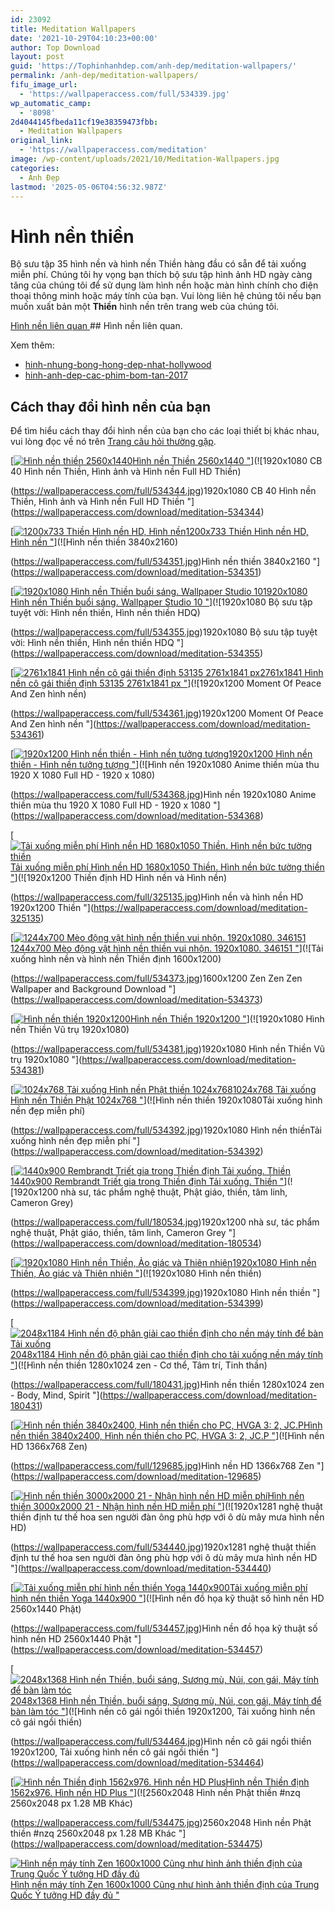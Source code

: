 ```yaml
---
id: 23092
title: Meditation Wallpapers
date: '2021-10-29T04:10:23+00:00'
author: Top Download
layout: post
guid: 'https://Tophinhanhdep.com/anh-dep/meditation-wallpapers/'
permalink: /anh-dep/meditation-wallpapers/
fifu_image_url:
  - 'https://wallpaperaccess.com/full/534339.jpg'
wp_automatic_camp:
  - '8098'
2d4044145fbeda11cf19e38359473fbb:
  - Meditation Wallpapers
original_link:
  - 'https://wallpaperaccess.com/meditation'
image: /wp-content/uploads/2021/10/Meditation-Wallpapers.jpg
categories:
  - Ảnh Đẹp
lastmod: '2025-05-06T04:56:32.987Z'
---
```

# Hình nền thiền

Bộ sưu tập 35 hình nền và hình nền Thiền hàng đầu có sẵn để tải xuống miễn phí. Chúng tôi hy vọng bạn thích bộ sưu tập hình ảnh HD ngày càng tăng của chúng tôi để sử dụng làm hình nền hoặc màn hình chính cho điện thoại thông minh hoặc máy tính của bạn. Vui lòng liên hệ chúng tôi nếu bạn muốn xuất bản một **Thiền** hình nền trên trang web của chúng tôi.

[Hình nền liên quan ](#related) ## Hình nền liên quan.

   
 Xem thêm:

   
- [hinh-nhung-bong-hong-dep-nhat-hollywood](https://tophinhanhdep.com/gai-xinh/hinh-nhung-bong-hong-dep-nhat-hollywood/)
- [hinh-anh-dep-cac-phim-bom-tan-2017](https://tophinhanhdep.com/anh-dep/hinh-anh-dep-cac-phim-bom-tan-2017/)

## Cách thay đổi hình nền của bạn

Để tìm hiểu cách thay đổi hình nền của bạn cho các loại thiết bị khác nhau, vui lòng đọc về nó trên [Trang câu hỏi thường gặp](https://tophinhanhdep.com/faq/).

  
[[![Hình nền thiền 2560x1440](https://wallpaperaccess.com/full/534339.jpg)Hình nền Thiền 2560x1440 "](https://wallpaperaccess.com/download/meditation-534339)](![1920x1080 CB 40 Hình nền Thiền, Hình ảnh và Hình nền Full HD Thiền)

(https://wallpaperaccess.com/full/534344.jpg)1920x1080 CB 40 Hình nền Thiền, Hình ảnh và Hình nền Full HD Thiền "](https://wallpaperaccess.com/download/meditation-534344)

[[![1200x733 Thiền Hình nền HD, Hình nền](https://wallpaperaccess.com/full/534349.jpg)1200x733 Thiền Hình nền HD, Hình nền "](https://wallpaperaccess.com/download/meditation-534349)](![Hình nền thiền 3840x2160)

(https://wallpaperaccess.com/full/534351.jpg)Hình nền thiền 3840x2160 "](https://wallpaperaccess.com/download/meditation-534351)

[[![1920x1080 Hình nền Thiền buổi sáng.  Wallpaper Studio 10](https://wallpaperaccess.com/full/534353.jpg)1920x1080 Hình nền Thiền buổi sáng. Wallpaper Studio 10 "](https://wallpaperaccess.com/download/meditation-534353)](![1920x1080 Bộ sưu tập tuyệt vời: Hình nền thiền, Hình nền thiền HDQ)

(https://wallpaperaccess.com/full/534355.jpg)1920x1080 Bộ sưu tập tuyệt vời: Hình nền thiền, Hình nền thiền HDQ "](https://wallpaperaccess.com/download/meditation-534355)

[[![2761x1841 Hình nền cô gái thiền định 53135 2761x1841 px](https://wallpaperaccess.com/full/534357.jpg)2761x1841 Hình nền cô gái thiền định 53135 2761x1841 px "](https://wallpaperaccess.com/download/meditation-534357)](![1920x1200 Moment Of Peace And Zen hình nền)

(https://wallpaperaccess.com/full/534361.jpg)1920x1200 Moment Of Peace And Zen hình nền "](https://wallpaperaccess.com/download/meditation-534361)

[[![1920x1200 Hình nền thiền - Hình nền tưởng tượng](https://wallpaperaccess.com/full/534364.jpg)1920x1200 Hình nền thiền - Hình nền tưởng tượng "](https://wallpaperaccess.com/download/meditation-534364)](![Hình nền 1920x1080 Anime thiền mùa thu 1920 X 1080 Full HD - 1920 x 1080)

(https://wallpaperaccess.com/full/534368.jpg)Hình nền 1920x1080 Anime thiền mùa thu 1920 X 1080 Full HD - 1920 x 1080 "](https://wallpaperaccess.com/download/meditation-534368)

[[![Tải xuống miễn phí Hình nền HD 1680x1050 Thiền.  Hình nền bức tường thiền](https://wallpaperaccess.com/full/534370.jpg)Tải xuống miễn phí Hình nền HD 1680x1050 Thiền. Hình nền bức tường thiền "](https://wallpaperaccess.com/download/meditation-534370)](![1920x1200 Thiền định HD Hình nền và Hình nền)

(https://wallpaperaccess.com/full/325135.jpg)Hình nền và hình nền HD 1920x1200 Thiền "](https://wallpaperaccess.com/download/meditation-325135)

[[![1244x700 Mèo động vật hình nền thiền vui nhộn.  1920x1080.  346151](https://wallpaperaccess.com/full/534372.jpg)1244x700 Mèo động vật hình nền thiền vui nhộn. 1920x1080. 346151 "](https://wallpaperaccess.com/download/meditation-534372)](![Tải xuống hình nền và hình nền Thiền định 1600x1200)

(https://wallpaperaccess.com/full/534373.jpg)1600x1200 Zen Zen Zen Wallpaper and Background Download "](https://wallpaperaccess.com/download/meditation-534373)

[[![Hình nền thiền 1920x1200](https://wallpaperaccess.com/full/534379.jpg)Hình nền Thiền 1920x1200 "](https://wallpaperaccess.com/download/meditation-534379)](![1920x1080 Hình nền Thiền Vũ trụ 1920x1080)

(https://wallpaperaccess.com/full/534381.jpg)1920x1080 Hình nền Thiền Vũ trụ 1920x1080 "](https://wallpaperaccess.com/download/meditation-534381)

[[![1024x768 Tải xuống Hình nền Phật thiền 1024x768](https://wallpaperaccess.com/full/534391.jpg)1024x768 Tải xuống Hình nền Thiền Phật 1024x768 "](https://wallpaperaccess.com/download/meditation-534391)](![Hình nền thiền 1920x1080Tải xuống hình nền đẹp miễn phí)

(https://wallpaperaccess.com/full/534392.jpg)1920x1080 Hình nền thiềnTải xuống hình nền đẹp miễn phí "](https://wallpaperaccess.com/download/meditation-534392)

[[![1440x900 Rembrandt Triết gia trong Thiền định Tải xuống.  Thiền](https://wallpaperaccess.com/full/41629.jpg)1440x900 Rembrandt Triết gia trong Thiền định Tải xuống. Thiền "](https://wallpaperaccess.com/download/meditation-41629)](![1920x1200 nhà sư, tác phẩm nghệ thuật, Phật giáo, thiền, tâm linh, Cameron Grey)

(https://wallpaperaccess.com/full/180534.jpg)1920x1200 nhà sư, tác phẩm nghệ thuật, Phật giáo, thiền, tâm linh, Cameron Grey "](https://wallpaperaccess.com/download/meditation-180534)

[[![1920x1080 Hình nền Thiền, Ảo giác và Thiên nhiên](https://wallpaperaccess.com/full/534398.jpg)1920x1080 Hình nền Thiền, Ảo giác và Thiên nhiên "](https://wallpaperaccess.com/download/meditation-534398)](![1920x1080 Hình nền thiền)

(https://wallpaperaccess.com/full/534399.jpg)1920x1080 Hình nền thiền "](https://wallpaperaccess.com/download/meditation-534399)

[[![2048x1184 Hình nền độ phân giải cao thiền định cho nền máy tính để bàn Tải xuống](https://wallpaperaccess.com/full/534403.jpg)2048x1184 Hình nền độ phân giải cao thiền định cho tải xuống nền máy tính "](https://wallpaperaccess.com/download/meditation-534403)](![Hình nền thiền 1280x1024 zen - Cơ thể, Tâm trí, Tinh thần)

(https://wallpaperaccess.com/full/180431.jpg)Hình nền thiền 1280x1024 zen - Body, Mind, Spirit "](https://wallpaperaccess.com/download/meditation-180431)

[[![Hình nền thiền 3840x2400, Hình nền thiền cho PC, HVGA 3: 2, JC.P](https://wallpaperaccess.com/full/534405.jpg)Hình nền thiền 3840x2400, Hình nền thiền cho PC, HVGA 3: 2, JC.P "](https://wallpaperaccess.com/download/meditation-534405)](![Hình nền HD 1366x768 Zen)

(https://wallpaperaccess.com/full/129685.jpg)Hình nền HD 1366x768 Zen "](https://wallpaperaccess.com/download/meditation-129685)

[[![Hình nền thiền 3000x2000 21 - Nhận hình nền HD miễn phí](https://wallpaperaccess.com/full/534415.jpg)Hình nền thiền 3000x2000 21 - Nhận hình nền HD miễn phí "](https://wallpaperaccess.com/download/meditation-534415)](![1920x1281 nghệ thuật thiền định tư thế hoa sen người đàn ông phù hợp với ô dù mây mưa hình nền HD)

(https://wallpaperaccess.com/full/534440.jpg)1920x1281 nghệ thuật thiền định tư thế hoa sen người đàn ông phù hợp với ô dù mây mưa hình nền HD "](https://wallpaperaccess.com/download/meditation-534440)

[[![Tải xuống miễn phí hình nền thiền Yoga 1440x900](https://wallpaperaccess.com/full/139123.jpg)Tải xuống miễn phí hình nền thiền Yoga 1440x900 "](https://wallpaperaccess.com/download/meditation-139123)](![Hình nền đồ họa kỹ thuật số hình nền HD 2560x1440 Phật)

(https://wallpaperaccess.com/full/534457.jpg)Hình nền đồ họa kỹ thuật số hình nền HD 2560x1440 Phật "](https://wallpaperaccess.com/download/meditation-534457)

[[![2048x1368 Hình nền Thiền, buổi sáng, Sương mù, Núi, con gái, Máy tính để bàn làm tóc](https://wallpaperaccess.com/full/534459.jpg)2048x1368 Hình nền Thiền, buổi sáng, Sương mù, Núi, con gái, Máy tính để bàn làm tóc "](https://wallpaperaccess.com/download/meditation-534459)](![Hình nền cô gái ngồi thiền 1920x1200, Tải xuống hình nền cô gái ngồi thiền)

(https://wallpaperaccess.com/full/534464.jpg)Hình nền cô gái ngồi thiền 1920x1200, Tải xuống hình nền cô gái ngồi thiền "](https://wallpaperaccess.com/download/meditation-534464)

[[![Hình nền Thiền định 1562x976.  Hình nền HD Plus](https://wallpaperaccess.com/full/534469.jpg)Hình nền Thiền định 1562x976. Hình nền HD Plus "](https://wallpaperaccess.com/download/meditation-534469)](![2560x2048 Hình nền Phật thiền #nzq 2560x2048 px 1.28 MB Khác)

(https://wallpaperaccess.com/full/534475.jpg)2560x2048 Hình nền Phật thiền #nzq 2560x2048 px 1.28 MB Khác "](https://wallpaperaccess.com/download/meditation-534475)

[![Hình nền máy tính Zen 1600x1000 Cũng như hình ảnh thiền định của Trung Quốc Ý tưởng HD đầy đủ](https://wallpaperaccess.com/full/180522.jpg)Hình nền máy tính Zen 1600x1000 Cũng như hình ảnh thiền định của Trung Quốc Ý tưởng HD đầy đủ "](https://wallpaperaccess.com/download/meditation-180522)
